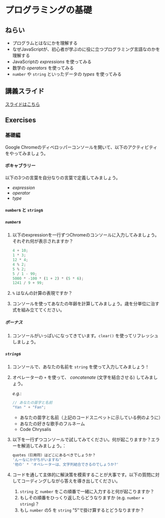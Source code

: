 # プログラミングの基礎

## ねらい

- プログラムとはなにかを理解する
- なぜJavaScriptが、初心者が学ぶのに役に立つプログラミング言語なのかを理解する
- JavaScriptの _expressions_ を使ってみる
- 数学の _operators_ を使ってみる
- `number` や `string` といったデータの _types_ を使ってみる

## 講義スライド

[スライドはこちら](https://docs.google.com/presentation/d/e/2PACX-1vSAqVbTdTly4zBv--X_YJRyZO1pq3bfwE9iS6eCShDDsRUPhChV4CudJP5WuhGFfOiMVjkZcCx_4zQw/pub?start=false&loop=false&delayms=3000)

## Exercises

### 基礎編

Google Chromeのディベロッパーコンソールを開いて、以下のアクティビティをやってみましょう。

#### ボキャブラリー

以下の3つの言葉を自分なりの言葉で定義してみましょう。

- _expression_
- _operator_
- _type_

#### `number`s と `string`s

##### `number`s

1. 以下のexpressionを一行ずつChromeのコンソールに入力してみましょう。それぞれ何が表示されますか？

    ```js
    4 + 10;
    1 * 3;
    12 * 4;
    4 % 2;
    5 % 2;
    5 / 1 - 99;
    5000 * -100 * (1 + 2) * (5 * 6);
    1241 / 9 + 99;
    ```

2. `%` はなんの計算の表現ですか？

3. コンソールを使ってあなたの年齢を計算してみましょう。歳を分単位に治す式を組み立ててください。

##### ボーナス

1. コンソールがいっぱいになってきています。`clear()` を使ってリフレッシュしましょう。

##### `string`s

1. コンソールで、あなたの名前を `string` を使って入力してみましょう！

2. オペレーターの `+` を使って、 _concatenate_ (文字を結合させる) してみましょう。

    _e.g._:

    ```js
    // あなたの苗字と名前
    "Yan " + "Fan";
    ```

    - あなたの苗字と名前（上記のコードスニペットに示している例のように）
    - あなたの好きな歌手のフルネーム
    - Code Chrysalis

3. 以下を一行ずつコンソールで試してみてください。何が起こりますか？エラーを解消してみましょう。：

    ```js
    quotes（引用符）はどこにあるべきでしょうか？
    'んーなにかがちがいますね"
    '他の' * 'オペレーターは、文字列結合できるのでしょうか?'
    ```

4. コードを通して主体的に解決策を模索することが大事です。以下の質問に対してコーディングしながら答えを導き出してください。
    1. `string` と `number` をこの順番で一緒に入力すると何が起こりますか？
    2. もしその順番をひっくり返したらどうなりますか (e.g. `number` + `string`)？
    3. もし `number` の5 を `string` "5"で掛け算するとどうなりますか？
